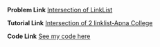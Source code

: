 **Problem Link** [Intersection of LinkList](https://www.interviewbit.com/problems/intersection-of-linked-lists/)

**Tutorial Link** [Intersection of 2 linklist-Apna College](https://youtu.be/8CACsqPWpHo)

**Code Link** [See my code here](https://github.com/heyimvikash/DataStructures-And-Algorithms/blob/4885573a31854f24edc59c960db536ca7e7a838b/1.%20LinkList/1.%20Singly-LinkList/InterviewBit%20Qs/2.%20IntersectionOfLL/solution%202.java)